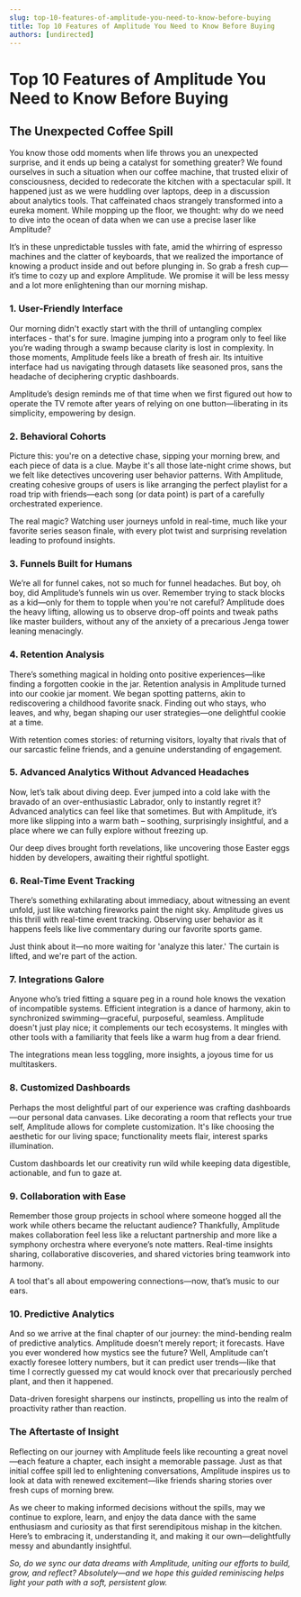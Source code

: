```yaml
---
slug: top-10-features-of-amplitude-you-need-to-know-before-buying
title: Top 10 Features of Amplitude You Need to Know Before Buying
authors: [undirected]
---
```



# Top 10 Features of Amplitude You Need to Know Before Buying

## The Unexpected Coffee Spill 

You know those odd moments when life throws you an unexpected surprise, and it ends up being a catalyst for something greater? We found ourselves in such a situation when our coffee machine, that trusted elixir of consciousness, decided to redecorate the kitchen with a spectacular spill. It happened just as we were huddling over laptops, deep in a discussion about analytics tools. That caffeinated chaos strangely transformed into a eureka moment. While mopping up the floor, we thought: why do we need to dive into the ocean of data when we can use a precise laser like Amplitude? 

It’s in these unpredictable tussles with fate, amid the whirring of espresso machines and the clatter of keyboards, that we realized the importance of knowing a product inside and out before plunging in. So grab a fresh cup—it’s time to cozy up and explore Amplitude. We promise it will be less messy and a lot more enlightening than our morning mishap.

### 1. User-Friendly Interface

Our morning didn't exactly start with the thrill of untangling complex interfaces - that's for sure. Imagine jumping into a program only to feel like you’re wading through a swamp because clarity is lost in complexity. In those moments, Amplitude feels like a breath of fresh air. Its intuitive interface had us navigating through datasets like seasoned pros, sans the headache of deciphering cryptic dashboards. 

Amplitude’s design reminds me of that time when we first figured out how to operate the TV remote after years of relying on one button—liberating in its simplicity, empowering by design.

### 2. Behavioral Cohorts

Picture this: you're on a detective chase, sipping your morning brew, and each piece of data is a clue. Maybe it's all those late-night crime shows, but we felt like detectives uncovering user behavior patterns. With Amplitude, creating cohesive groups of users is like arranging the perfect playlist for a road trip with friends—each song (or data point) is part of a carefully orchestrated experience.

The real magic? Watching user journeys unfold in real-time, much like your favorite series season finale, with every plot twist and surprising revelation leading to profound insights.

### 3. Funnels Built for Humans

We’re all for funnel cakes, not so much for funnel headaches. But boy, oh boy, did Amplitude’s funnels win us over. Remember trying to stack blocks as a kid—only for them to topple when you're not careful? Amplitude does the heavy lifting, allowing us to observe drop-off points and tweak paths like master builders, without any of the anxiety of a precarious Jenga tower leaning menacingly.

### 4. Retention Analysis

There’s something magical in holding onto positive experiences—like finding a forgotten cookie in the jar. Retention analysis in Amplitude turned into our cookie jar moment. We began spotting patterns, akin to rediscovering a childhood favorite snack. Finding out who stays, who leaves, and why, began shaping our user strategies—one delightful cookie at a time.

With retention comes stories: of returning visitors, loyalty that rivals that of our sarcastic feline friends, and a genuine understanding of engagement.

### 5. Advanced Analytics Without Advanced Headaches

Now, let’s talk about diving deep. Ever jumped into a cold lake with the bravado of an over-enthusiastic Labrador, only to instantly regret it? Advanced analytics can feel like that sometimes. But with Amplitude, it’s more like slipping into a warm bath – soothing, surprisingly insightful, and a place where we can fully explore without freezing up.

Our deep dives brought forth revelations, like uncovering those Easter eggs hidden by developers, awaiting their rightful spotlight.

### 6. Real-Time Event Tracking

There’s something exhilarating about immediacy, about witnessing an event unfold, just like watching fireworks paint the night sky. Amplitude gives us this thrill with real-time event tracking. Observing user behavior as it happens feels like live commentary during our favorite sports game.

Just think about it—no more waiting for 'analyze this later.' The curtain is lifted, and we're part of the action.

### 7. Integrations Galore

Anyone who’s tried fitting a square peg in a round hole knows the vexation of incompatible systems. Efficient integration is a dance of harmony, akin to synchronized swimming—graceful, purposeful, seamless. Amplitude doesn't just play nice; it complements our tech ecosystems. It mingles with other tools with a familiarity that feels like a warm hug from a dear friend.

The integrations mean less toggling, more insights, a joyous time for us multitaskers.

### 8. Customized Dashboards

Perhaps the most delightful part of our experience was crafting dashboards—our personal data canvases. Like decorating a room that reflects your true self, Amplitude allows for complete customization. It's like choosing the aesthetic for our living space; functionality meets flair, interest sparks illumination.

Custom dashboards let our creativity run wild while keeping data digestible, actionable, and fun to gaze at.

### 9. Collaboration with Ease

Remember those group projects in school where someone hogged all the work while others became the reluctant audience? Thankfully, Amplitude makes collaboration feel less like a reluctant partnership and more like a symphony orchestra where everyone’s note matters. Real-time insights sharing, collaborative discoveries, and shared victories bring teamwork into harmony.

A tool that's all about empowering connections—now, that’s music to our ears.

### 10. Predictive Analytics

And so we arrive at the final chapter of our journey: the mind-bending realm of predictive analytics. Amplitude doesn’t merely report; it forecasts. Have you ever wondered how mystics see the future? Well, Amplitude can’t exactly foresee lottery numbers, but it can predict user trends—like that time I correctly guessed my cat would knock over that precariously perched plant, and then it happened.

Data-driven foresight sharpens our instincts, propelling us into the realm of proactivity rather than reaction.

### The Aftertaste of Insight 

Reflecting on our journey with Amplitude feels like recounting a great novel—each feature a chapter, each insight a memorable passage. Just as that initial coffee spill led to enlightening conversations, Amplitude inspires us to look at data with renewed excitement—like friends sharing stories over fresh cups of morning brew.

As we cheer to making informed decisions without the spills, may we continue to explore, learn, and enjoy the data dance with the same enthusiasm and curiosity as that first serendipitous mishap in the kitchen. Here’s to embracing it, understanding it, and making it our own—delightfully messy and abundantly insightful.

*So, do we sync our data dreams with Amplitude, uniting our efforts to build, grow, and reflect? Absolutely—and we hope this guided reminiscing helps light your path with a soft, persistent glow.*